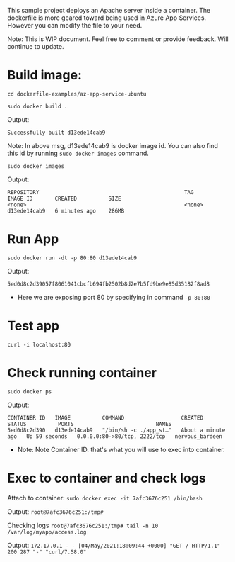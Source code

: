 This sample project deploys an Apache server inside a container. The dockerfile is more geared toward being used in Azure App Services. However you can modify the file to your need.

Note: This is WIP document. Feel free to comment or provide feedback. Will continue to update. 

# Build image:

```
cd dockerfile-examples/az-app-service-ubuntu

sudo docker build .
```

Output:
```
Successfully built d13ede14cab9
```

Note: In above msg, d13ede14cab9 is docker image id. You can also find this id by running
`sudo docker images` command.

`sudo docker images`

Output:

```
REPOSITORY                                              TAG             IMAGE ID       CREATED          SIZE
<none>                                                  <none>          d13ede14cab9   6 minutes ago    286MB
```

# Run App

`sudo docker run -dt -p 80:80 d13ede14cab9`

Output:

`5ed0d8c2d39057f8061041cbcfb694fb2502b8d2e7b5fd9be9e85d35182f8ad8 `

* Here we are exposing port 80 by specifying in command `-p 80:80`

# Test app
`curl -i localhost:80`

# Check running container
`sudo docker ps`

Output:
```
CONTAINER ID   IMAGE          COMMAND                  CREATED              STATUS          PORTS                          NAMES
5ed0d8c2d390   d13ede14cab9   "/bin/sh -c ./app_st…"   About a minute ago   Up 59 seconds   0.0.0.0:80->80/tcp, 2222/tcp   nervous_bardeen
```

* Note: Note Container ID. that's what you will use to exec into container.

# Exec to container and check logs

Attach to container:
`sudo docker exec -it 7afc3676c251 /bin/bash`

Output:
`root@7afc3676c251:/tmp#`

Checking logs
`root@7afc3676c251:/tmp# tail -n 10 /var/log/myapp/access.log`

Output:
`172.17.0.1 - - [04/May/2021:18:09:44 +0000] "GET / HTTP/1.1" 200 287 "-" "curl/7.58.0"`
